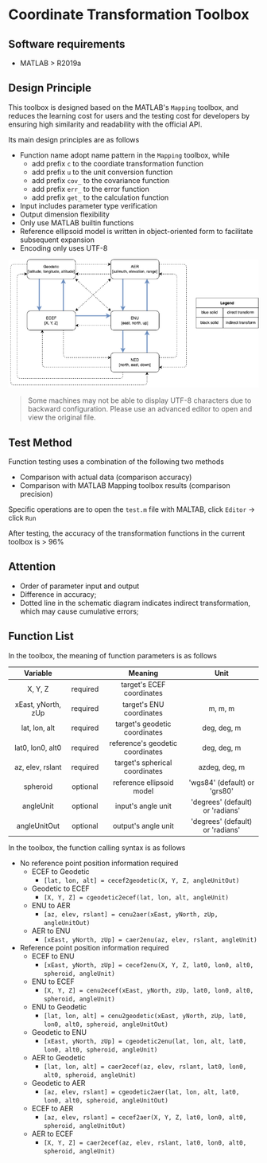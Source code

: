 # Coordinate Transformation Toolbox

## Software requirements

- MATLAB > R2019a

## Design Principle

This toolbox is designed based on the MATLAB's `Mapping` toolbox, and reduces the learning cost for users and the testing cost for developers by ensuring high similarity and readability with the official API.

Its main design principles are as follows

- Function name adopt name pattern in the `Mapping` toolbox, while
  - add prefix `c` to the coordiate transformation function
  - add prefix `u` to the unit conversion function
  - add prefix `cov_` to the covariance function
  - add prefix `err_` to the error function
  - add prefix `get_` to the calculation function
- Input includes parameter type verification
- Output dimension flexibility
- Only use MATLAB builtin functions
- Reference ellipsoid model is written in object-oriented form to facilitate subsequent expansion
- Encoding only uses UTF-8

![schema](docs/geodesy.drawio.png)

> Some machines may not be able to display UTF-8 characters due to backward configuration. Please use an advanced editor to open and view the original file.

## Test Method

Function testing uses a combination of the following two methods

- Comparison with actual data (comparison accuracy)
- Comparison with MATLAB Mapping toolbox results (comparison precision)

Specific operations are to open the `test.m` file with MALTAB, click `Editor` -> click `Run`

After testing, the accuracy of the transformation functions in the current toolbox is > 96%

## Attention

- Order of parameter input and output
- Difference in accuracy;
- Dotted line in the schematic diagram indicates indirect transformation, which may cause cumulative errors;

## Function List

In the toolbox, the meaning of function parameters is as follows

|      Variable      |          |             Meaning              |               Unit               |
| :----------------: | :------: | :------------------------------: | :------------------------------: |
|      X, Y, Z       | required |    target's ECEF coordinates     |                                  |
| xEast, yNorth, zUp | required |    target's  ENU coordinates     |             m, m, m              |
|   lat, lon, alt    | required |  target's geodetic coordinates   |           deg, deg, m            |
|  lat0, lon0, alt0  | required | reference's geodetic coordinates |           deg, deg, m            |
|  az, elev, rslant  | required |  target's spherical coordinates  |          azdeg, deg, m           |
|      spheroid      | optional |    reference ellipsoid model     |   'wgs84' (default) or 'grs80'   |
|     angleUnit      | optional |        input's angle unit        | 'degrees' (default) or 'radians' |
|    angleUnitOut    | optional |       output's angle unit        | 'degrees' (default) or 'radians' |

In the toolbox, the function calling syntax is as follows

- No reference point position information required
  - ECEF to Geodetic
    - `[lat, lon, alt] = cecef2geodetic(X, Y, Z, angleUnitOut)`
  - Geodetic to ECEF
    - `[X, Y, Z] = cgeodetic2ecef(lat, lon, alt, angleUnit)`
  - ENU to AER
    - `[az, elev, rslant] = cenu2aer(xEast, yNorth, zUp, angleUnitOut)`
  - AER to ENU
    - `[xEast, yNorth, zUp] = caer2enu(az, elev, rslant, angleUnit)`
- Reference point position information required
  - ECEF to ENU
    - `[xEast, yNorth, zUp] = cecef2enu(X, Y, Z, lat0, lon0, alt0, spheroid, angleUnit)`
  - ENU to ECEF
    - `[X, Y, Z] = cenu2ecef(xEast, yNorth, zUp, lat0, lon0, alt0, spheroid, angleUnit)`
  - ENU to Geodetic
    - `[lat, lon, alt] = cenu2geodetic(xEast, yNorth, zUp, lat0, lon0, alt0, spheroid, angleUnitOut)`
  - Geodetic to ENU
    - `[xEast, yNorth, zUp] = cgeodetic2enu(lat, lon, alt, lat0, lon0, alt0, spheroid, angleUnit)`
  - AER to Geodetic
    - `[lat, lon, alt] = caer2ecef(az, elev, rslant, lat0, lon0, alt0, spheroid, angleUnit)`
  - Geodetic to AER
    - `[az, elev, rslant] = cgeodetic2aer(lat, lon, alt, lat0, lon0, alt0, spheroid, angleUnitOut)`
  - ECEF to AER
    - `[az, elev, rslant] = cecef2aer(X, Y, Z, lat0, lon0, alt0, spheroid, angleUnitOut)`
  - AER to ECEF
    - `[X, Y, Z] = caer2ecef(az, elev, rslant, lat0, lon0, alt0, spheroid, angleUnit)`
